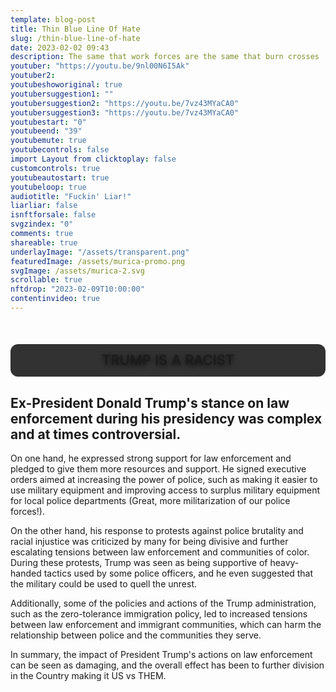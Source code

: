 ```yaml
---
template: blog-post
title: Thin Blue Line Of Hate
slug: /thin-blue-line-of-hate
date: 2023-02-02 09:43
description: The same that work forces are the same that burn crosses
youtuber: "https://youtu.be/9nl00N6I5Ak"
youtuber2: 
youtubeshoworiginal: true
youtubersuggestion1: ""
youtubersuggestion2: "https://youtu.be/7vz43MYaCA0"
youtubersuggestion3: "https://youtu.be/7vz43MYaCA0"
youtubestart: "0"
youtubeend: "39"
youtubemute: true
youtubecontrols: false
import Layout from clicktoplay: false
customcontrols: true
youtubeautostart: true
youtubeloop: true
audiotitle: "Fuckin' Liar!"
liarliar: false
isnftforsale: false
svgzindex: "0"
comments: true
shareable: true
underlayImage: "/assets/transparent.png"
featuredImage: /assets/murica-promo.png
svgImage: /assets/murica-2.svg
scrollable: true
nftdrop: "2023-02-09T10:00:00"
contentinvideo: true
---
```


<div class="contentinside" style="position:relative; z-index:0; min-width:50%; height:auto; margin-top:10%;  padding:1rem; font-size:clamp(1rem, 2.3vw, 3rem); left:0;, top:4vh; line-height:90%; text-shadow:0 2px 7px #000; background:rgba(0,0,0,0.8); border-radius:12px; border:0px solid yellow; text-align:center;">
TRUMP IS A RACIST
</div>

<div class="contentbody" style="position:relative; top:; z-index:0; border:px solid blue; height:100%; margin-top:1%; text-align:left">







## Ex-President Donald Trump's stance on law enforcement during his presidency was complex and at times controversial.


On one hand, he expressed strong support for law enforcement and pledged to give them more resources and support. He signed executive orders aimed at increasing the power of police, such as making it easier to use military equipment and improving access to surplus military equipment for local police departments (Great, more militarization of our police forces!).

On the other hand, his response to protests against police brutality and racial injustice was criticized by many for being divisive and further escalating tensions between law enforcement and communities of color. During these protests, Trump was seen as being supportive of heavy-handed tactics used by some police officers, and he even suggested that the military could be used to quell the unrest.

Additionally, some of the policies and actions of the Trump administration, such as the zero-tolerance immigration policy, led to increased tensions between law enforcement and immigrant communities, which can harm the relationship between police and the communities they serve.

In summary, the impact of President Trump's actions on law enforcement can be seen as damaging, and the overall effect has been to further division in the Country making it US vs THEM. 






<!-- end -->
</div>







<!-- <object class="" style="height:100%; width:100vw; aspect-ratio: 16 / 9; position:absolute; top:0; z-index:5;" class="" id="" data="/assets/murica.svg" type="image/svg+xml" alt="animated content" title="animated content" ></object> -->






<!-- Some of those that work forces

Are the same that burn crosses -->

